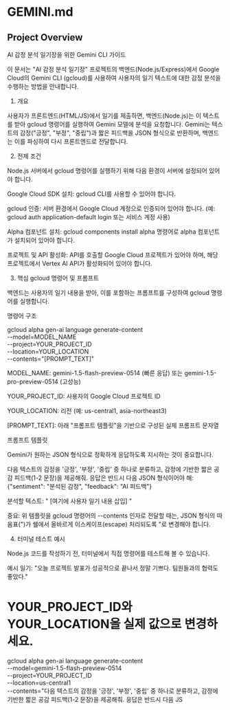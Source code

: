 # GEMINI.md

## Project Overview

AI 감정 분석 일기장을 위한 Gemini CLI 가이드

이 문서는 "AI 감정 분석 일기장" 프로젝트의 백엔드(Node.js/Express)에서 Google Cloud의 Gemini CLI (gcloud)를 사용하여 사용자의 일기 텍스트에 대한 감정 분석을 수행하는 방법을 안내합니다.

1. 개요

사용자가 프론트엔드(HTML/JS)에서 일기를 제출하면, 백엔드(Node.js)는 이 텍스트를 받아 gcloud 명령어를 실행하여 Gemini 모델에 분석을 요청합니다. Gemini는 텍스트의 감정("긍정", "부정", "중립")과 짧은 피드백을 JSON 형식으로 반환하며, 백엔드는 이를 파싱하여 다시 프론트엔드로 전달합니다.

2. 전제 조건

Node.js 서버에서 gcloud 명령어를 실행하기 위해 다음 환경이 서버에 설정되어 있어야 합니다.

Google Cloud SDK 설치: gcloud CLI를 사용할 수 있어야 합니다.

gcloud 인증: 서버 환경에서 Google Cloud 계정으로 인증되어 있어야 합니다. (예: gcloud auth application-default login 또는 서비스 계정 사용)

Alpha 컴포넌트 설치: gcloud components install alpha 명령어로 alpha 컴포넌트가 설치되어 있어야 합니다.

프로젝트 및 API 활성화: API를 호출할 Google Cloud 프로젝트가 있어야 하며, 해당 프로젝트에서 Vertex AI API가 활성화되어 있어야 합니다.

3. 핵심 gcloud 명령어 및 프롬프트

백엔드는 사용자의 일기 내용을 받아, 이를 포함하는 프롬프트를 구성하여 gcloud 명령어를 실행합니다.

명령어 구조

gcloud alpha gen-ai language generate-content \
  --model=MODEL_NAME \
  --project=YOUR_PROJECT_ID \
  --location=YOUR_LOCATION \
  --contents="[PROMPT_TEXT]"


MODEL_NAME: gemini-1.5-flash-preview-0514 (빠른 응답) 또는 gemini-1.5-pro-preview-0514 (고성능)

YOUR_PROJECT_ID: 사용자의 Google Cloud 프로젝트 ID

YOUR_LOCATION: 리전 (예: us-central1, asia-northeast3)

[PROMPT_TEXT]: 아래 "프롬프트 템플릿"을 기반으로 구성된 실제 프롬프트 문자열

프롬프트 템플릿

Gemini가 원하는 JSON 형식으로 정확하게 응답하도록 지시하는 것이 중요합니다.

다음 텍스트의 감정을 '긍정', '부정', '중립' 중 하나로 분류하고, 감정에 기반한 짧은 공감 피드백(1-2 문장)을 제공해줘. 응답은 반드시 다음 JSON 형식이어야 해:
{\"sentiment\": \"분석된 감정\", \"feedback\": \"AI 피드백\"}

분석할 텍스트:
\" [여기에 사용자 일기 내용 삽입] \"


중요: 위 템플릿을 gcloud 명령어의 --contents 인자로 전달할 때는, JSON 형식의 따옴표(")가 쉘에서 올바르게 이스케이프(escape) 처리되도록 \"로 변경해야 합니다.

4. 터미널 테스트 예시

Node.js 코드를 작성하기 전, 터미널에서 직접 명령어를 테스트해 볼 수 있습니다.

예시 일기: "오늘 프로젝트 발표가 성공적으로 끝나서 정말 기쁘다. 팀원들과의 협력도 좋았다."

# YOUR_PROJECT_ID와 YOUR_LOCATION을 실제 값으로 변경하세요.
gcloud alpha gen-ai language generate-content \
  --model=gemini-1.5-flash-preview-0514 \
  --project=YOUR_PROJECT_ID \
  --location=us-central1 \
  --contents="다음 텍스트의 감정을 '긍정', '부정', '중립' 중 하나로 분류하고, 감정에 기반한 짧은 공감 피드백(1-2 문장)을 제공해줘. 응답은 반드시 다음 JS